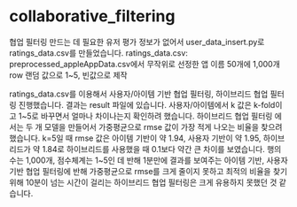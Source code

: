 # collaborative_filtering

협업 필터링 만드는 데 필요한 유저 평가 정보가 없어서 user_data_insert.py로 ratings_data.csv를 만들었습니다.
ratings_data.csv: preprocessed_appleAppData.csv에서 무작위로 선정한 앱 이름 50개에 1,000개 row 랜덤 값으로 1~5, 빈값으로 제작

ratings_data.csv를 이용해서 사용자/아이템 기반 협업 필터링, 하이브리드 협업 필터링 진행했습니다.
결과는 result 파일에 있습니다.
사용자/아이템에서 k 값은 k-fold이고 1~5로 바꾸면서 얼마나 차이나는지 확인하려 했습니다.
하이브리드 협업 필터링 에서는 두 개 모델을 만들어서 가중평균으로 rmse 값이 가장 적게 나오는 비율을 찾으려 했습니다.
k=5일 때 rmse 값은 아이템 기반이 약 1.94, 사용자 기반이 약 1.95, 하이브리드가 약 1.84로 하이브리드를 사용했을 때 0.1보다 약간 큰 차이를 보였습니다.
행의 수는 1,000개, 점수체계는 1~5인 데 반해 1분만에 결과를 보여주는 아이템 기반, 사용자 기반 협업 필터링에 반해 가중평균으로 rmse를 크게 줄이지 못하고 최적의 비율을 찾기 위해 10분이 넘는 시간이 걸리는 하이브리드 협업 필터링은 크게 유용하지 못했던 것 같습니다.
